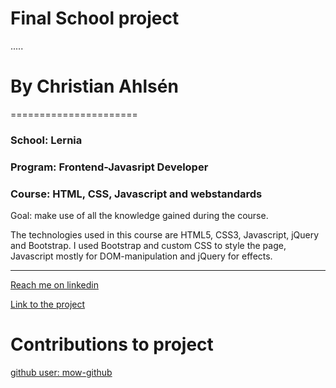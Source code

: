 # Final School project
.....
# By Christian Ahlsén
======================
### School: Lernia
### Program: Frontend-Javasript Developer
### Course: HTML, CSS, Javascript and webstandards

Goal: make use of all the knowledge gained during the course.

The technologies used in this course are HTML5, CSS3, Javascript, jQuery and Bootstrap.
I used Bootstrap and custom CSS to style the page, Javascript mostly for DOM-manipulation and jQuery for effects.

****
[Reach me on linkedin](https://www.linkedin.com/in/christian-fujimaki-ahlsen-77701766?trk=nav_responsive_tab_profile)

[Link to the project](https://aknotofknots.github.io/Project/views/index.html#)

# Contributions to project
[github user: mow-github](https://github.com/mow-github)



